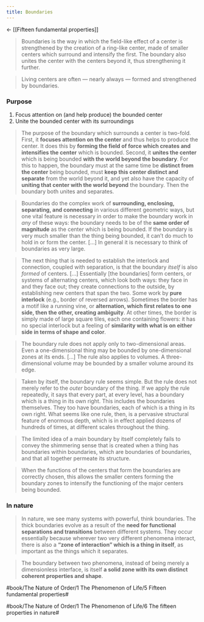 ```yaml
---
title: Boundaries
---
```


<- [[Fifteen fundamental properties]]

> Boundaries is the way in which the field-like effect of a center is strengthened by the creation of a ring-like center, made of smaller centers which surround and intensify the first. The boundary also unites the center with the centers beyond it, thus strengthening it further.

> Living centers are often — nearly always — formed and strengthened by boundaries.

### Purpose
1. Focus attention on (and help produce) the bounded center
2. Unite the bounded center with its surroundings

> The purpose of the boundary which surrounds a center is two-fold. First, it **focuses attention on the center** and thus helps to produce the center. It does this by **forming the field of force which creates and intensifies the center** which is bounded. Second, it **unites the center** which is being bounded **with the world beyond the boundary**. For this to happen, the boundary must at the same time be **distinct from the center** being bounded, must **keep this center distinct and separate** from the world beyond it, and yet also have the capacity of **uniting that center with the world beyond** the boundary. Then the boundary both unites and separates.

> Boundaries do the complex work of **surrounding, enclosing, separating, and connecting** in various different geometric ways, but one vital feature is necessary in order to make the boundary work in *any* of these ways: the boundary needs to be of the **same order of magnitude** as the center which is being bounded. If the boundary is very much smaller than the thing being bounded, it can’t do much to hold in or form the center. […] In general it is necessary to think of boundaries as very large.

> The next thing that is needed to establish the interlock and connection, coupled with separation, is that the boundary *itself* is also *formed* of centers. […] Essentially [the boundaries] form centers, or systems of alternating centers, which look both ways: they face in and they face out; they create connections to the outside, by establishing new centers that span the two. Some work by **pure interlock** (e.g., border of reversed arrows). Sometimes the border has a motif like a running vine, or **alternation, which first relates to one side, then the other, creating ambiguity**. At other times, the border is simply made of large square tiles, each one containing flowers: it has no special interlock but a feeling of **similarity with what is on either side in terms of shape and color**.

> The boundary rule does not apply only to two-dimensional areas. Even a one-dimensional thing may be bounded by one-dimensional zones at its ends. […]
> The rule also applies to volumes. A three-dimensional volume may be bounded by a smaller volume around its edge.

> Taken by itself, the boundary rule seems simple. But the rule does not merely refer to the *outer* boundary of the thing. If we apply the rule repeatedly, it says that every part, at every level, has a boundary which is a thing in its own right. This includes the boundaries themselves. They too have boundaries, each of which is a thing in its own right. What seems like one rule, then, is a pervasive structural feature of enormous depth, which is in effect applied dozens of hundreds of times, at different scales throughout the thing.

> The limited idea of a main boundary by itself completely fails to convey the shimmering sense that is created when a thing has boundaries within boundaries, which are boundaries of boundaries, and that all together permeate its structure.

> When the functions of the centers that form the boundaries are correctly chosen, this allows the smaller centers forming the boundary zones to intensify the functioning of the major centers being bounded.

### In nature
> In nature, we see many systems with powerful, think boundaries. The thick boundaries evolve as a result of the **need for functional separations and transitions** between different systems. They occur essentially because wherever two very different phenomena interact, there is also a **“zone of interaction” which is a thing in itself**, as important as the things which it separates.

> The boundary between two phenomena, instead of being merely a dimensionless interface, is itself **a solid zone with its own distinct coherent properties and shape**.

#book/The Nature of Order/1 The Phenomenon of Life/5 Fifteen fundamental properties#

#book/The Nature of Order/1 The Phenomenon of Life/6 The fifteen properties in nature#